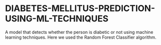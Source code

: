 # DIABETES-MELLITUS-PREDICTION-USING-ML-TECHNIQUES
A model that detects whether the person is diabetic or not using machine learning techniques. Here we used the Random Forest Classifier algorithm.
